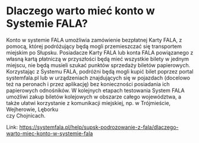 # Dlaczego warto mieć konto w Systemie FALA?


Konto w systemie FALA umożliwia zamówienie bezpłatnej Karty FALA, z pomocą, której podróżujący będą mogli przemieszczać się transportem miejskim po Słupsku. Posiadacze Karty FALA lub konta FALA powiązanego z własną kartą płatniczą w przyszłości będą mieć wszystkie bilety w jednym miejscu, nie będą musieli szukać punktów sprzedaży biletów papierowych. Korzystając z Systemu FALA, podróżni będą mogli kupić bilet poprzez portal systemfala.pl lub w urządzeniach znajdujących się w pojazdach (docelowo też na peronach i przez aplikację) bez konieczności posiadania ich papierowych odnośników. W kolejnych etapach testowania System FALA umożliwi zakup biletów kolejowych w obszarze całego województwa, a także ułatwi korzystanie z komunikacji miejskiej, np. w Trójmieście, Wejherowie, Lęborku  
czy Chojnicach.




Link: https://systemfala.pl/help/supsk-podrozowanie-z-fala/dlaczego-warto-miec-konto-w-systemie-fala
